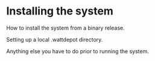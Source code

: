 # Installing the system

How to install the system from a binary release.

Setting up a local .wattdepot directory.

Anything else you have to do prior to running the system.
